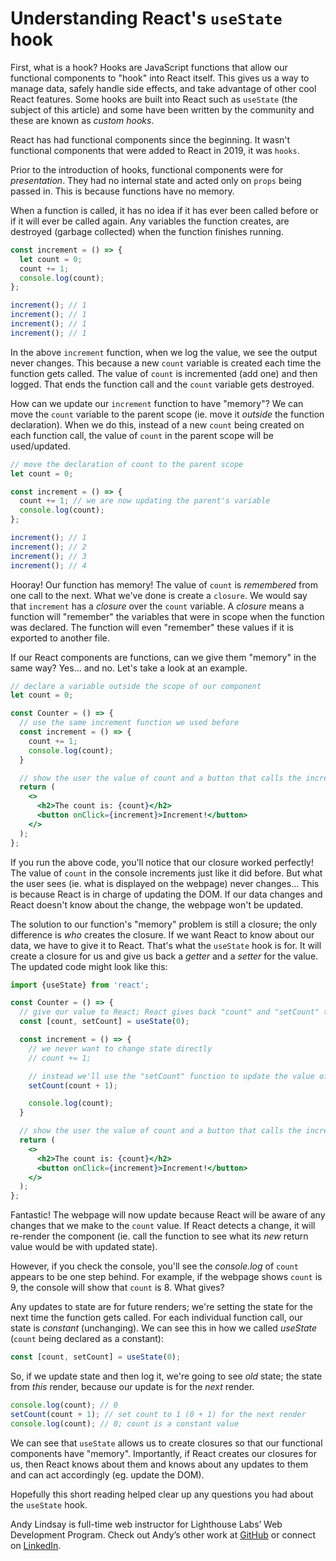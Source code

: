 # Understanding React's `useState` hook

First, what is a hook? Hooks are JavaScript functions that allow our functional components to "hook" into React itself. This gives us a way to manage data, safely handle side effects, and take advantage of other cool React features. Some hooks are built into React such as `useState` (the subject of this article) and some have been written by the community and these are known as _custom hooks_.

React has had functional components since the beginning. It wasn't functional components that were added to React in 2019, it was `hooks`.

Prior to the introduction of hooks, functional components were for _presentation_. They had no internal state and acted only on `props` being passed in. This is because functions have no memory.

When a function is called, it has no idea if it has ever been called before or if it will ever be called again. Any variables the function creates, are destroyed (garbage collected) when the function finishes running.

```js
const increment = () => {
  let count = 0;
  count += 1;
  console.log(count);
};

increment(); // 1
increment(); // 1
increment(); // 1
increment(); // 1
```

In the above `increment` function, when we log the value, we see the output never changes. This because a new `count` variable is created each time the function gets called. The value of `count` is incremented (add one) and then logged. That ends the function call and the `count` variable gets destroyed.

How can we update our `increment` function to have "memory"? We can move the `count` variable to the parent scope (ie. move it _outside_ the function declaration). When we do this, instead of a new `count` being created on each function call, the value of `count` in the parent scope will be used/updated.

```js
// move the declaration of count to the parent scope
let count = 0;

const increment = () => {
  count += 1; // we are now updating the parent's variable
  console.log(count);
};

increment(); // 1
increment(); // 2
increment(); // 3
increment(); // 4
```

Hooray! Our function has memory! The value of `count` is _remembered_ from one call to the next. What we've done is create a `closure`. We would say that `increment` has a _closure_ over the `count` variable. A _closure_ means a function will "remember" the variables that were in scope when the function was declared. The function will even "remember" these values if it is exported to another file.

If our React components are functions, can we give them "memory" in the same way? Yes... and no. Let's take a look at an example.

```jsx
// declare a variable outside the scope of our component
let count = 0;

const Counter = () => {
  // use the same increment function we used before
  const increment = () => {
    count += 1;
    console.log(count);
  }

  // show the user the value of count and a button that calls the increment function on click
  return (
    <>
      <h2>The count is: {count}</h2>
      <button onClick={increment}>Increment!</button>
    </>
  );
};
```

If you run the above code, you'll notice that our closure worked perfectly! The value of `count` in the console increments just like it did before. But what the user sees (ie. what is displayed on the webpage) never changes... This is because React is in charge of updating the DOM. If our data changes and React doesn't know about the change, the webpage won't be updated.

The solution to our function's "memory" problem is still a closure; the only difference is _who_ creates the closure. If we want React to know about our data, we have to give it to React. That's what the `useState` hook is for. It will create a closure for us and give us back a _getter_ and a _setter_ for the value. The updated code might look like this:

```jsx
import {useState} from 'react';

const Counter = () => {
  // give our value to React; React gives back "count" and "setCount" to interact with the value
  const [count, setCount] = useState(0);

  const increment = () => {
    // we never want to change state directly
    // count += 1;

    // instead we'll use the "setCount" function to update the value of count
    setCount(count + 1);

    console.log(count);
  }

  // show the user the value of count and a button that calls the increment function on click
  return (
    <>
      <h2>The count is: {count}</h2>
      <button onClick={increment}>Increment!</button>
    </>
  );
};
```

Fantastic! The webpage will now update because React will be aware of any changes that we make to the `count` value. If React detects a change, it will re-render the component (ie. call the function to see what its _new_ return value would be with updated state).

However, if you check the console, you'll see the _console.log_ of `count` appears to be one step behind. For example, if the webpage shows `count` is 9, the console will show that `count` is 8. What gives?

Any updates to state are for future renders; we're setting the state for the next time the function gets called. For each individual function call, our state is _constant_ (unchanging). We can see this in how we called _useState_ (`count` being declared as a constant):

```js
const [count, setCount] = useState(0);
```

So, if we update state and then log it, we're going to see _old_ state; the state from _this_ render, because our update is for the _next_ render.

```js
console.log(count); // 0
setCount(count + 1); // set count to 1 (0 + 1) for the next render
console.log(count); // 0; count is a constant value
```

We can see that `useState` allows us to create closures so that our functional components have "memory". Importantly, if React creates our closures for us, then React knows about them and knows about any updates to them and can act accordingly (eg. update the DOM).

Hopefully this short reading helped clear up any questions you had about the `useState` hook.

Andy Lindsay is full-time web instructor for Lighthouse Labs’ Web Development Program. Check out Andy’s other work at [GitHub](https://github.com/andydlindsay) or connect on [LinkedIn](https://www.linkedin.com/in/andydlindsay/).
